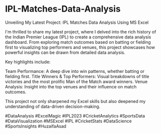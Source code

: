 # IPL-Matches-Data-Analysis
 Unveiling My Latest Project: IPL Matches Data Analysis Using MS Excel 

I'm thrilled to share my latest project, where I delved into the rich history of the Indian Premier League (IPL) to create a comprehensive data analysis dashboard. From exploring match outcomes based on batting or fielding first to visualizing top performers and venues, this project showcases how powerful insights can be drawn from detailed data analysis.

Key highlights include:

  Team Performance: A deep dive into win patterns, whether batting or fielding first.
  Title Winners & Top Performers: Visual breakdowns of title victories and the most prolific Man of the Match award winners.
  Venue Analysis: Insight into the top venues and their influence on match outcomes.
  
This project not only sharpened my Excel skills but also deepened my understanding of data-driven decision-making.


#DataAnalysis #ExcelMagic #IPL2023 #CricketAnalytics #SportsData #DataVisualization #MSExcel #IPL #CricketStats #DataScience #SportsInsights #HuzaifaAsad
